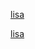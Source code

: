 [lisa](https://www.baidu.com/index.php?tn=06074089_32_pg&ch=7)

[lisa](https://www.amazon.com/review/create-review/ref=cm_cr_dp_d_wr_but_top/error?ie=UTF8&channel=glance-detail&asin=B07MMSVVLL)

